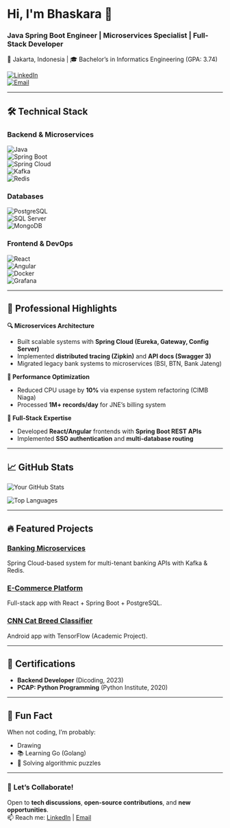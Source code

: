 # Hi, I'm Bhaskara 👋  
### Java Spring Boot Engineer | Microservices Specialist | Full-Stack Developer  
📍 Jakarta, Indonesia | 🎓 Bachelor’s in Informatics Engineering (GPA: 3.74)  

[![LinkedIn](https://img.shields.io/badge/LinkedIn-Connect-%230A66C2)](https://linkedin.com/in/bhaskarayh)  
[![Email](https://img.shields.io/badge/Email-Drop%20a%20line-%23D14836)](mailto:bhaskarayh@gmail.com)  

---

## 🛠️ **Technical Stack**  

### **Backend & Microservices**  
![Java](https://img.shields.io/badge/Java-ED8B00?logo=openjdk&logoColor=white)  
![Spring Boot](https://img.shields.io/badge/Spring_Boot-6DB33F?logo=spring-boot&logoColor=white)  
![Spring Cloud](https://img.shields.io/badge/Spring_Cloud-6DB33F?logo=spring&logoColor=white)  
![Kafka](https://img.shields.io/badge/Kafka-231F20?logo=apache-kafka&logoColor=white)  
![Redis](https://img.shields.io/badge/Redis-DC382D?logo=redis&logoColor=white)  

### **Databases**  
![PostgreSQL](https://img.shields.io/badge/PostgreSQL-4169E1?logo=postgresql&logoColor=white)  
![SQL Server](https://img.shields.io/badge/SQL_Server-CC2927?logo=microsoft-sql-server&logoColor=white)  
![MongoDB](https://img.shields.io/badge/MongoDB-47A248?logo=mongodb&logoColor=white)  

### **Frontend & DevOps**  
![React](https://img.shields.io/badge/React-61DAFB?logo=react&logoColor=black)  
![Angular](https://img.shields.io/badge/Angular-DD0031?logo=angular&logoColor=white)  
![Docker](https://img.shields.io/badge/Docker-2496ED?logo=docker&logoColor=white)  
![Grafana](https://img.shields.io/badge/Grafana-F46800?logo=grafana&logoColor=white)  

---

## 💼 **Professional Highlights**  

**🔍 Microservices Architecture**  
- Built scalable systems with **Spring Cloud (Eureka, Gateway, Config Server)**  
- Implemented **distributed tracing (Zipkin)** and **API docs (Swagger 3)**  
- Migrated legacy bank systems to microservices (BSI, BTN, Bank Jateng)  

**🚀 Performance Optimization**  
- Reduced CPU usage by **10%** via expense system refactoring (CIMB Niaga)  
- Processed **1M+ records/day** for JNE’s billing system  

**🔗 Full-Stack Expertise**  
- Developed **React/Angular** frontends with **Spring Boot REST APIs**  
- Implemented **SSO authentication** and **multi-database routing**  

---

## 📈 **GitHub Stats**  
![Your GitHub Stats](https://github-readme-stats.vercel.app/api?username=bhaskarayh&show_icons=true&theme=radical&hide_border=true)  

![Top Languages](https://github-readme-stats.vercel.app/api/top-langs/?username=bhaskarayh&layout=compact&theme=radical&hide_border=true)  

---

## 🔥 **Featured Projects**  

### [Banking Microservices](https://github.com/bhaskarayh/bank-microservices)  
Spring Cloud-based system for multi-tenant banking APIs with Kafka & Redis.  

### [E-Commerce Platform](https://github.com/bhaskarayh/ecommerce-spring)  
Full-stack app with React + Spring Boot + PostgreSQL.  

### [CNN Cat Breed Classifier](https://github.com/bhaskarayh/Image-Classification-7-Cats)  
Android app with TensorFlow (Academic Project).  

---

## 📜 **Certifications**  
- **Backend Developer** (Dicoding, 2023)  
- **PCAP: Python Programming** (Python Institute, 2020)  

---

## 🌟 **Fun Fact**  
When not coding, I’m probably:  
-  Drawing
- 📚 Learning Go (Golang)  
- 🧩 Solving algorithmic puzzles  

---

### 🤝 **Let’s Collaborate!**  
Open to **tech discussions**, **open-source contributions**, and **new opportunities**.  
📫 Reach me: [LinkedIn](https://linkedin.com/in/yourprofile) | [Email](mailto:your.email@example.com)  